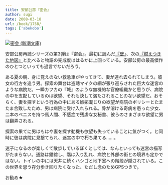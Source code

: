 ```yaml
---
title: 安部公房『密会』
author: sugi
date: 2008-03-18
url: /book/1758/
tags: ['abekobo']
---
```

<a href="http://www.amazon.co.jp/exec/obidos/ASIN/4101121176/chezsugi-22/ref=nosim/" name="amazletlink" target="_blank"><img src="http://i1.wp.com/images-jp.amazon.com/images/G/09/icons/books/comingsoon_books.gif?w=660" alt="密会 (新潮文庫)" class="alignleft" alt="no image" data-recalc-dims="1" /></a>

安部公房再読シリーズの第3弾は『密会』。最初に読んだ[『壁』][1]、次の[『燃えつきた地図』][2]と比べると物語の完成度ははるかに上回っている。安部公房の最高傑作のひとつといっても過言でないだろう。

ある夏の朝、身に覚えのない救急車がやってきて、妻が連れ去られてしまう。彼女の行方を追う男。探索の舞台は盗聴マイクの網が張り巡らされた巨大な迷宮のような病院だ。一瞬カフカの『城』のような無機的な官僚組織かと思うが、病院の中を支配しているのは欲望、それも決して満たされることのない欲望だ。おそらく、妻を探すという行為の中にある嫉妬混じりの欲望が病院のポリシーとたまたま合致したため、男は病院に受け入れられる。骨が溶ける奇病を患った少女、二本のペニスを持つ馬人間、不感症で残虐な女秘書、彼らのさまざまな欲望に男は翻弄される。

探索の果てに男はもはや妻を探す動機も欲望も失っていることに気がつく。と同時に彼は病院に見捨てられ、迷宮の中で朽ち果てる......。

迷子になるのが楽しくて散歩しているぼくとしては、なんといっても迷宮の描写がたまらない。通路は錯綜し、階は入り乱れ、病院と外部の街との境界も定かではない。トイレの中には天井に続くハシゴと地下室への階段が隠されている。この世界を思う存分歩き回りたくなった、ただし念のためGPSつきで。

お勧め★


 [1]: http://asharpminor.com/book/20071125.html
 [2]: http://asharpminor.com/book/20080217.html
